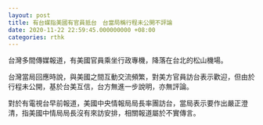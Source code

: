 ```yaml
---
layout: post
title: 有台媒指美國有官員抵台　台當局稱行程未公開不評論
date: 2020-11-22 22:59:45.000000000 +08:00
categories: rthk
---
```


台灣多間傳媒報道，有美國官員乘坐行政專機，降落在台北的松山機場。

台灣當局回應時說，與美國之間互動交流頻繁，對美方官員訪台表示歡迎，但由於行程未公開，基於台美互信，台方無進一步說明，亦無評論。

對於有電視台早前報道，美國中央情報局局長率團訪台，當局表示要作出嚴正澄清，指美國中情局局長沒有來訪安排，相關報道屬於不實傳言。
